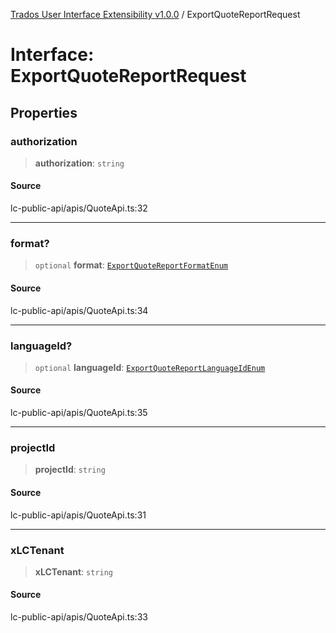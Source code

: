 [Trados User Interface Extensibility v1.0.0](../wiki/globals) / ExportQuoteReportRequest

# Interface: ExportQuoteReportRequest

## Properties

### authorization

> **authorization**: `string`

#### Source

lc-public-api/apis/QuoteApi.ts:32

***

### format?

> `optional` **format**: [`ExportQuoteReportFormatEnum`](../wiki/Type.ExportQuoteReportFormatEnum)

#### Source

lc-public-api/apis/QuoteApi.ts:34

***

### languageId?

> `optional` **languageId**: [`ExportQuoteReportLanguageIdEnum`](../wiki/Type.ExportQuoteReportLanguageIdEnum)

#### Source

lc-public-api/apis/QuoteApi.ts:35

***

### projectId

> **projectId**: `string`

#### Source

lc-public-api/apis/QuoteApi.ts:31

***

### xLCTenant

> **xLCTenant**: `string`

#### Source

lc-public-api/apis/QuoteApi.ts:33

